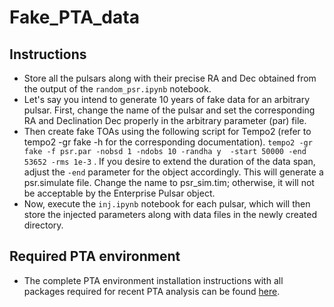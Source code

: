# Fake_PTA_data
## Instructions
* Store all the pulsars along with their precise RA and Dec obtained from the output of the ```random_psr.ipynb``` notebook.
* Let's say you intend to generate 10 years of fake data for an arbitrary pulsar. First, change the name of the pulsar and set the corresponding RA and Declination Dec properly in the arbitrary parameter (par) file.
* Then create fake TOAs using the following script for Tempo2 (refer to tempo2 -gr fake -h for the corresponding documentation).
  ``` tempo2 -gr fake -f psr.par -nobsd 1 -ndobs 10 -randha y  -start 50000 -end 53652 -rms 1e-3 ``` . If you desire to extend the duration of the data span, adjust the ```-end``` parameter for the object accordingly.  This will generate a psr.simulate file. Change the name to psr_sim.tim; otherwise, it will not be acceptable by the Enterprise Pulsar object.
* Now, execute the ```inj.ipynb``` notebook for each pulsar, which will then store the injected parameters along with data files in the newly created directory.

## Required PTA environment
* The complete PTA environment installation instructions with all packages required for recent PTA analysis can be found [here](https://docs.google.com/document/d/13QHfcqVMBhYbE-bt_qSMlhcDBkS0wYEd60VNhlae26A/edit?usp=sharing).
